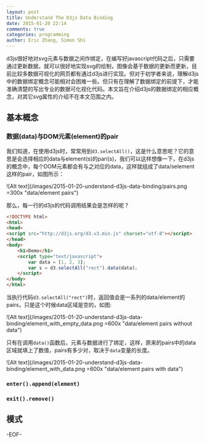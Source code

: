 ```yaml
---
layout: post
title: Understand The D3js Data Binding
date: 2015-01-20 22:14
comments: true
categories: programming
author: Eric Zhang, Simon Shi
---
```


d3js很好地对svg元素与数据之间作绑定，在编写好javascript代码之后，只需要通过更新数据，就可以很好地实现svg的绘制，图像会基于数据的更新而更新，目前比较多数据可视化的网页都有通过d3js进行实现。但对于初学者来说，理解d3js中的数据绑定概念可能相对会困难一些。但只有在理解了数据绑定的前提下，才能准确清楚的写出专业的数据可化视化代码。本文旨在介绍d3js的数据绑定的相应概念，对其它svg属性的介绍不在本文范围之内。

## 基本概念
### 数据(data)与DOM元素(element)的pair
我们知道，在使用d3js时，常常用到`d3.selectAll()`，这是什么意思呢？它的意思是会选择相应的data与element(s)的pari(s)，我们可以这样想像一下，在d3js的概念中，每个DOM元素都会有与之对应的data，这样就组成了data/selement这样的pair，如图所示：

![Alt text](/images/2015-01-20-understand-d3js-data-binding/pairs.png =300x "data/element pairs")

那么，每一行的d3js的代码调用结果会是怎样的呢？

```html
<!DOCTYPE html>
<html>
<head>
<script src="http://d3js.org/d3.v3.min.js" charset="utf-8"></script>
</head>
<body>
	<h1>Demo</h1>
    <script type="text/javascript">
	    var data = [1, 2, 3];
		var s = d3.selectAll("rect").data(data);
    </script>
</body>
</html>
```
当执行代码`d3.selectAll("rect")`时，返回值会是一系列的data/element的pairs，只是这个时候data区域是空的，如图:

![Alt text](/images/2015-01-20-understand-d3js-data-binding/element_with_empty_data.png =600x "data/element pairs without data")

只有在调用`data()`函数后，元素与数据进行了绑定，这样，原来的pairs中的data区域就填上了数值，pairs有多少对，取决于`data`变量的长度。

![Alt text](/images/2015-01-20-understand-d3js-data-binding/element_with_data.png =600x  "data/element pairs with data")

### `enter().append(element)`

### `exit().remove()`

## 模式

-EOF-



